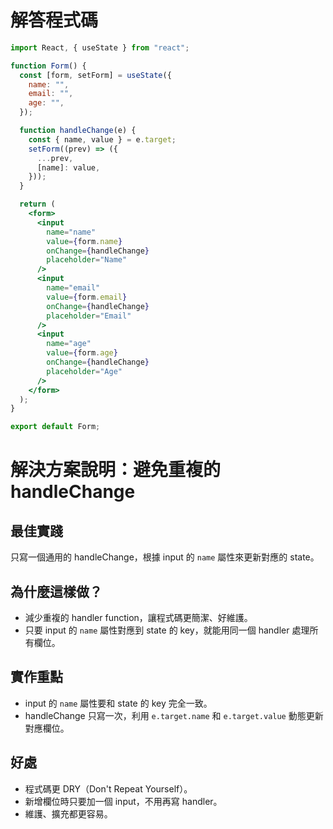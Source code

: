 # 解答程式碼

```jsx
import React, { useState } from "react";

function Form() {
  const [form, setForm] = useState({
    name: "",
    email: "",
    age: "",
  });

  function handleChange(e) {
    const { name, value } = e.target;
    setForm((prev) => ({
      ...prev,
      [name]: value,
    }));
  }

  return (
    <form>
      <input
        name="name"
        value={form.name}
        onChange={handleChange}
        placeholder="Name"
      />
      <input
        name="email"
        value={form.email}
        onChange={handleChange}
        placeholder="Email"
      />
      <input
        name="age"
        value={form.age}
        onChange={handleChange}
        placeholder="Age"
      />
    </form>
  );
}

export default Form;
```

# 解決方案說明：避免重複的 handleChange

## 最佳實踐

只寫一個通用的 handleChange，根據 input 的 `name` 屬性來更新對應的 state。

## 為什麼這樣做？

- 減少重複的 handler function，讓程式碼更簡潔、好維護。
- 只要 input 的 `name` 屬性對應到 state 的 key，就能用同一個 handler 處理所有欄位。

## 實作重點

- input 的 `name` 屬性要和 state 的 key 完全一致。
- handleChange 只寫一次，利用 `e.target.name` 和 `e.target.value` 動態更新對應欄位。

## 好處

- 程式碼更 DRY（Don't Repeat Yourself）。
- 新增欄位時只要加一個 input，不用再寫 handler。
- 維護、擴充都更容易。
